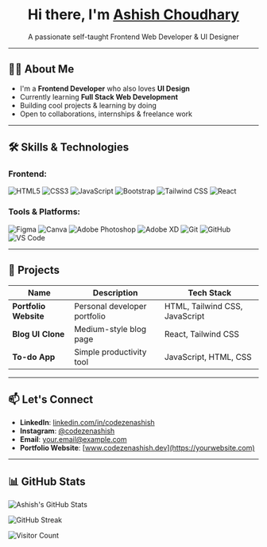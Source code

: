 <h1 align="center">Hi there, I'm <a href="https://www.linkedin.com/in/ashish-chaudhary-625b00342/">Ashish Choudhary</a></h1>
<p align="center">
  A passionate self-taught Frontend Web Developer & UI Designer
</p>

---

## 🧑‍💻 About Me

- I'm a **Frontend Developer** who also loves **UI Design**
- Currently learning **Full Stack Web Development**
- Building cool projects & learning by doing
- Open to collaborations, internships & freelance work

---

## 🛠️ Skills & Technologies

### Frontend:
![HTML5](https://img.shields.io/badge/HTML5-e34c26?style=flat-square&logo=html5&logoColor=white)
![CSS3](https://img.shields.io/badge/CSS3-1572b6?style=flat-square&logo=css3&logoColor=white)
![JavaScript](https://img.shields.io/badge/JavaScript-F7DF1E?style=flat-square&logo=javascript&logoColor=black)
![Bootstrap](https://img.shields.io/badge/Bootstrap-7952B3?style=flat-square&logo=bootstrap&logoColor=white)
![Tailwind CSS](https://img.shields.io/badge/TailwindCSS-38b2ac?style=flat-square&logo=tailwind-css&logoColor=white)
![React](https://img.shields.io/badge/React-61dafb?style=flat-square&logo=react&logoColor=black)

### Tools & Platforms:
![Figma](https://img.shields.io/badge/Figma-F24E1E?style=flat-square&logo=figma&logoColor=white)
![Canva](https://img.shields.io/badge/Canva-00C4CC?style=flat-square&logo=canva&logoColor=white)
![Adobe Photoshop](https://img.shields.io/badge/Photoshop-31A8FF?style=flat-square&logo=adobe-photoshop&logoColor=white)
![Adobe XD](https://img.shields.io/badge/AdobeXD-FF61F6?style=flat-square&logo=adobe-xd&logoColor=white)
![Git](https://img.shields.io/badge/Git-F05032?style=flat-square&logo=git&logoColor=white)
![GitHub](https://img.shields.io/badge/GitHub-181717?style=flat-square&logo=github&logoColor=white)
![VS Code](https://img.shields.io/badge/VS%20Code-0078d7?style=flat-square&logo=visual-studio-code&logoColor=white)

---

## 🧩 Projects

| Name | Description | Tech Stack |
|------|-------------|------------|
| **Portfolio Website** | Personal developer portfolio | HTML, Tailwind CSS, JavaScript |
| **Blog UI Clone** | Medium-style blog page | React, Tailwind CSS |
| **To-do App** | Simple productivity tool | JavaScript, HTML, CSS |

---

## 📫 Let's Connect

- **LinkedIn**: [linkedin.com/in/codezenashish](https://linkedin.com/in/codezenashish)
- **Instagram**: [@codezenashish](https://instagram.com/codezenashish)
- **Email**: your.email@example.com
- **Portfolio Website**: [www.codezenashish.dev](https://yourwebsite.com)

---

## 📊 GitHub Stats

![Ashish's GitHub Stats](https://github-readme-stats.vercel.app/api?username=codezenashish&show_icons=true&theme=radical)

![GitHub Streak](https://streak-stats.demolab.com?user=codezenashish&theme=radical&hide_border=false)

![Visitor Count](https://komarev.com/ghpvc/?username=codezenashish&label=Profile%20Views&color=0e75b6&style=flat)
